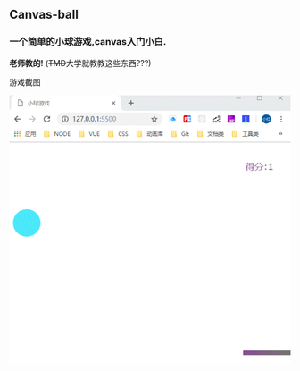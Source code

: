 ## Canvas-ball

### 一个简单的小球游戏,canvas入门小白.
**老师教的!** (~~TMD~~大学就教教这些东西???)

游戏截图

![游戏截图](./demo.gif)